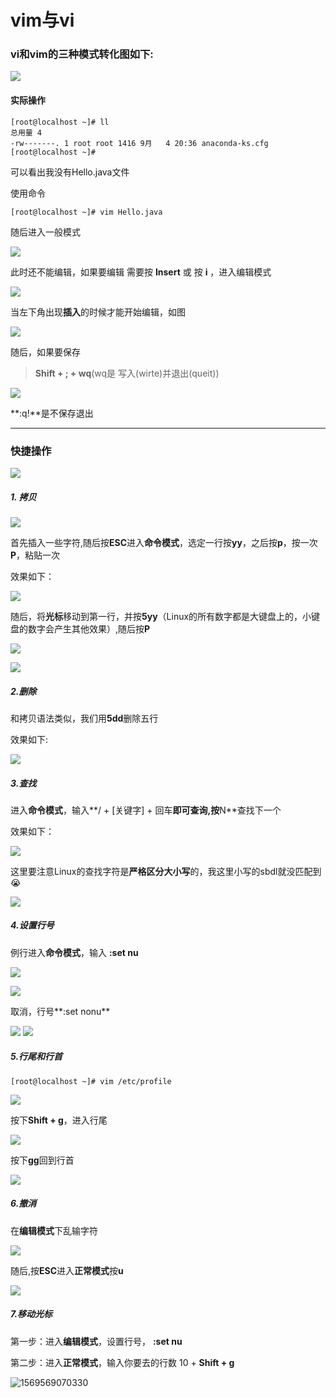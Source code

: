 # vim与vi

### vi和vim的三种模式转化图如下:

![](https://ws1.sinaimg.cn/large/007SzKTZgy1g7dtbszrfgj30ik0a4whj.jpg)

#### 实际操作

```linux
[root@localhost ~]# ll
总用量 4
-rw-------. 1 root root 1416 9月   4 20:36 anaconda-ks.cfg
[root@localhost ~]# 

```

可以看出我没有Hello.java文件

使用命令

```linux
[root@localhost ~]# vim Hello.java
```

随后进入一般模式

![](https://ws1.sinaimg.cn/large/007SzKTZgy1g7d1dy0j2nj30lf0tb3yo.jpg)

此时还不能编辑，如果要编辑 需要按  **Insert** 或 按 **i** ，进入编辑模式

![](https://ws1.sinaimg.cn/large/007SzKTZgy1g7d1gyfv0bj30ho0a5q2v.jpg)

当左下角出现**插入**的时候才能开始编辑，如图

![](https://ws1.sinaimg.cn/large/007SzKTZgy1g7d1jlvw60j30ib04i3ys.jpg)

随后，如果要保存
> **Shift + ; + wq**(wq是 写入(wirte)并退出(queit))

![](https://ws1.sinaimg.cn/large/007SzKTZgy1g7d1mqs047j303p03gmwz.jpg)

**:q!**是不保存退出

-----

### 快捷操作

![](https://ws1.sinaimg.cn/large/007SzKTZgy1g7dtnweqdbj30q90f0gr2.jpg)

##### 1. 拷贝

![](https://ws1.sinaimg.cn/large/007SzKTZgy1g7dubycqkbj307105zt8s.jpg)

首先插入一些字符,随后按**ESC**进入**命令模式**，选定一行按**yy**，之后按**p**，按一次**P**，粘贴一次

效果如下：

![](https://ws1.sinaimg.cn/large/007SzKTZgy1g7duf1mpdzj3063071dft.jpg)

随后，将**光标**移动到第一行，并按**5yy**（Linux的所有数字都是大键盘上的，小键盘的数字会产生其他效果）,随后按**P**

![](https://ws1.sinaimg.cn/large/007SzKTZgy1g7dulepza4j308b02g744.jpg)

![](https://ws1.sinaimg.cn/large/007SzKTZgy1g7dumcpa0bj30530bajrl.jpg)

##### 2.删除

和拷贝语法类似，我们用**5dd**删除五行

效果如下:

![](https://ws1.sinaimg.cn/large/007SzKTZgy1g7dusx4k7gj304406gdfu.jpg)

##### 3.查找

进入**命令模式**，输入**/ + [关键字] + 回车**即可查询,按**N**查找下一个

效果如下：

![](https://ws1.sinaimg.cn/large/007SzKTZgy1g7dv1j36y1j303w01ft8h.jpg)

这里要注意Linux的查找字符是**严格区分大小写**的，我这里小写的sbdl就没匹配到😭

![](https://ws1.sinaimg.cn/large/007SzKTZgy1g7dv20n1r3j305u0ag74k.jpg)

##### 4.设置行号

例行进入**命令模式**，输入 **:set nu**

![](https://ws1.sinaimg.cn/large/007SzKTZgy1g7dvy3a60vj304o02e3yc.jpg)

![](https://ws1.sinaimg.cn/large/007SzKTZgy1g7dvygdj6ej307008xq37.jpg)

取消，行号**:set nonu**

![](https://ws1.sinaimg.cn/large/007SzKTZgy1g7dvzjksdfj305r023t8i.jpg)
![](https://ws1.sinaimg.cn/large/007SzKTZgy1g7dvzwzaktj3049081jrj.jpg)

##### 5.行尾和行首

```
[root@localhost ~]# vim /etc/profile
```

![](https://raw.githubusercontent.com/201500317/markdown_upload/master/img/20190927145402.png)

按下**Shift + g**，进入行尾

![](https://raw.githubusercontent.com/201500317/markdown_upload/master/img/20190927145504.png)

按下**gg**回到行首

![](https://raw.githubusercontent.com/201500317/markdown_upload/master/img/20190927145402.png)

##### 6.撤消

在**编辑模式**下乱输字符

![](https://raw.githubusercontent.com/201500317/markdown_upload/master/img/20190927145915.png)

随后,按**ESC**进入**正常模式**按**u**

![](https://raw.githubusercontent.com/201500317/markdown_upload/master/img/20190927150026.png)

##### 7.移动光标

第一步：进入**编辑模式**，设置行号， **:set nu**

第二步：进入**正常模式**，输入你要去的行数  10 + **Shift + g**

![1569569070330](C:\Users\geek20\AppData\Roaming\Typora\typora-user-images\1569569070330.png)
